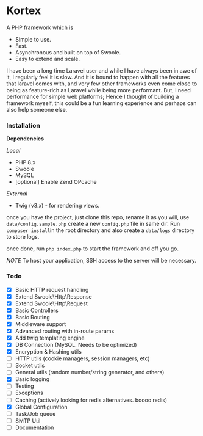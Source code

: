 # Kortex

A PHP framework which is
- Simple to use.
- Fast.
- Asynchronous and built on top of Swoole.
- Easy to extend and scale.

I have been a long time Laravel user and while I have always been in awe of it, I regularly feel it is slow. And it is bound to happen with all the features that laravel comes with, and very few other frameworks even come close to being as feature-rich as Laravel while being more performant. But, I need performance for simple web platforms; Hence I thought of building a framework myself, this could be a fun learning experience and perhaps can also help someone else.

### Installation

**Dependencies**

*Local*
- PHP 8.x
- Swoole
- MySQL
- [optional] Enable Zend OPcache

*External*
- Twig (v3.x) - for rendering views.

once you have the project, just clone this repo, rename it as you will, use `data/config.sample.php` create a new `config.php` file in same dir. Run `composer install`in the root directory and also create a `data/logs` directory to store logs.

once done, run `php index.php` to start the framework and off you go.

*NOTE* To host your application, SSH access to the server will be necessary.

### Todo

- [X] Basic HTTP request handling
- [X] Extend Swoole\Http\Response
- [X] Extend Swoole\Http\Request
- [X] Basic Controllers
- [X] Basic Routing
- [X] Middleware support
- [X] Advanced routing with in-route params
- [X] Add twig templating engine
- [X] DB Connection (MySQL. Needs to be optimized)
- [X] Encryption & Hashing utils
- [ ] HTTP utils (cookie managers, session managers, etc)
- [ ] Socket utils
- [ ] General utils (random number/string generator, and others)
- [X] Basic logging
- [ ] Testing
- [ ] Exceptions
- [ ] Caching (actively looking for redis alternatives. boooo redis)
- [X] Global Configuration
- [ ] Task/Job queue
- [ ] SMTP Util
- [ ] Documentation